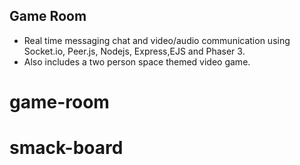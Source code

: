 ## Game Room

- Real time messaging chat and video/audio communication using Socket.io, Peer.js, Nodejs, Express,EJS and Phaser 3.
- Also includes a two person space themed video game.


# game-room
# smack-board
